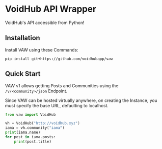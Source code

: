 # VoidHub API Wrapper

VoidHub's API accessible from Python!

## Installation

Install VAW using these Commands:

    pip install git+https://github.com/voidhubapp/vaw

## Quick Start
VAW v1 allows getting Posts and Communities using the `/v/<community>/json` Endpoint.  

Since VAW can be hosted virtually anywhere, on creating the Instance, you must specify the base URL, defaulting to localhost.

```py
from vaw import VoidHub

vh = VoidHub("http://voidhub.xyz")
iama = vh.community("iama")
print(iama.name)
for post in iama.posts:
    print(post.title)
```